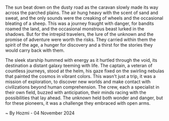 
The sun beat down on the dusty road as the caravan slowly made its way across the parched plains. The air hung heavy with the scent of sand and sweat, and the only sounds were the creaking of wheels and the occasional bleating of a sheep. This was a journey fraught with danger, for bandits roamed the land, and the occasional monstrous beast lurked in the shadows. But for the intrepid travelers, the lure of the unknown and the promise of adventure were worth the risks. They carried within them the spirit of the age, a hunger for discovery and a thirst for the stories they would carry back with them.

The sleek starship hummed with energy as it hurtled through the void, its destination a distant galaxy teeming with life. The captain, a veteran of countless journeys, stood at the helm, his gaze fixed on the swirling nebulas that painted the cosmos in vibrant colors. This wasn't just a trip, it was a mission of exploration, to discover new worlds and make contact with civilizations beyond human comprehension. The crew, each a specialist in their own field, buzzed with anticipation, their minds racing with the possibilities that lay ahead. The unknown held both wonder and danger, but for these pioneers, it was a challenge they embraced with open arms. 

~ By Hozmi - 04 November 2024
